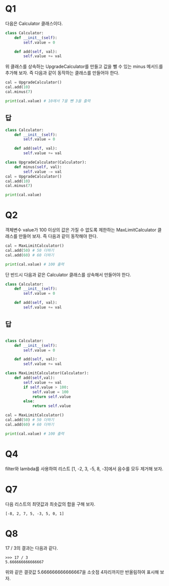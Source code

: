
# Q1

다음은 Calculator 클래스이다.
```python
class Calculator:
    def __init__(self):
        self.value = 0

    def add(self, val):
        self.value += val
```
위 클래스를 상속하는 UpgradeCalculator를 만들고 값을 뺄 수 있는 minus 메서드를 추가해 보자. 즉 다음과 같이 동작하는 클래스를 만들어야 한다.
```python
cal = UpgradeCalculator()
cal.add(10)
cal.minus(7)

print(cal.value) # 10에서 7을 뺀 3을 출력
```
## 답
```python
class Calculator:
    def __init__(self):
        self.value = 0

    def add(self, val):
        self.value += val

class UpgradeCalculator(Calculator):
    def minus(self, val):
        self.value -= val
cal = UpgradeCalculator()
cal.add(10)
cal.minus(7)

print(cal.value)

```



# Q2
객체변수 value가 100 이상의 값은 가질 수 없도록 제한하는 MaxLimitCalculator 클래스를 만들어 보자. 즉 다음과 같이 동작해야 한다.
```python
cal = MaxLimitCalculator()
cal.add(50) # 50 더하기
cal.add(60) # 60 더하기

print(cal.value) # 100 출력
```
단 반드시 다음과 같은 Calculator 클래스를 상속해서 만들어야 한다.
```python
class Calculator:
    def __init__(self):
        self.value = 0

    def add(self, val):
        self.value += val
```

## 답
```python

class Calculator:
    def __init__(self):
        self.value = 0

    def add(self, val):
        self.value += val

class MaxLimitCalculator(Calculator):
    def add(self,val):
        self.value += val
        if self.value > 100:
            self.value = 100
            return self.value
        else:
            return self.value

cal = MaxLimitCalculator()
cal.add(50) # 50 더하기
cal.add(60) # 60 더하기

print(cal.value) # 100 출력


```

# Q4
filter와 lambda를 사용하여 리스트 [1, -2, 3, -5, 8, -3]에서 음수를 모두 제거해 보자.







# Q7
다음 리스트의 최댓값과 최솟값의 합을 구해 보자.
```
[-8, 2, 7, 5, -3, 5, 0, 1]
```






# Q8
17 / 3의 결과는 다음과 같다.
```
>>> 17 / 3
5.666666666666667
```
위와 같은 결괏값 5.666666666666667을 소숫점 4자리까지만 반올림하여 표시해 보자.






